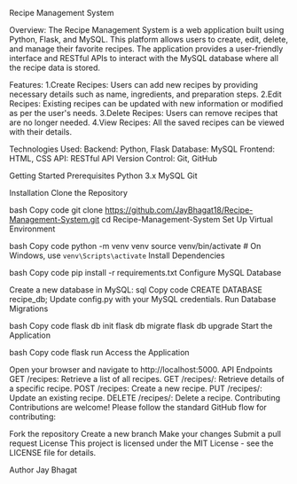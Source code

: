 Recipe Management System

Overview:
The Recipe Management System is a web application built using Python, Flask, and MySQL. This platform allows users to create, edit, delete, and manage their favorite recipes. The application provides a user-friendly interface and RESTful APIs to interact with the MySQL database where all the recipe data is stored.

Features:
1.Create Recipes: Users can add new recipes by providing necessary details such as name, ingredients, and preparation steps.
2.Edit Recipes: Existing recipes can be updated with new information or modified as per the user's needs.
3.Delete Recipes: Users can remove recipes that are no longer needed.
4.View Recipes: All the saved recipes can be viewed with their details.

Technologies Used:
Backend: Python, Flask
Database: MySQL
Frontend: HTML, CSS 
API: RESTful API
Version Control: Git, GitHub

Getting Started
Prerequisites
Python 3.x
MySQL
Git

Installation
Clone the Repository

bash
Copy code
git clone https://github.com/JayBhagat18/Recipe-Management-System.git
cd Recipe-Management-System
Set Up Virtual Environment

bash
Copy code
python -m venv venv
source venv/bin/activate  # On Windows, use `venv\Scripts\activate`
Install Dependencies

bash
Copy code
pip install -r requirements.txt
Configure MySQL Database

Create a new database in MySQL:
sql
Copy code
CREATE DATABASE recipe_db;
Update config.py with your MySQL credentials.
Run Database Migrations

bash
Copy code
flask db init
flask db migrate
flask db upgrade
Start the Application

bash
Copy code
flask run
Access the Application

Open your browser and navigate to http://localhost:5000.
API Endpoints
GET /recipes: Retrieve a list of all recipes.
GET /recipes/<id>: Retrieve details of a specific recipe.
POST /recipes: Create a new recipe.
PUT /recipes/<id>: Update an existing recipe.
DELETE /recipes/<id>: Delete a recipe.
Contributing
Contributions are welcome! Please follow the standard GitHub flow for contributing:

Fork the repository
Create a new branch
Make your changes
Submit a pull request
License
This project is licensed under the MIT License - see the LICENSE file for details.

Author
Jay Bhagat


